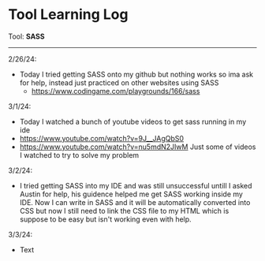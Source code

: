 # Tool Learning Log

Tool: **SASS**

---

2/26/24:
* Today I tried getting SASS onto my github but nothing works so ima ask for help, instead just practiced on other websites using SASS
  * https://www.codingame.com/playgrounds/166/sass

3/1/24:
* Today I watched a bunch of youtube videos to get sass running in my ide
 *  https://www.youtube.com/watch?v=9J__JAgQbS0
 *  https://www.youtube.com/watch?v=nu5mdN2JIwM
Just some of videos I watched to try to solve my problem

3/2/24:
* I tried getting SASS into my IDE and was still unsuccessful untill I asked Austin for help, his guidence helped me get SASS working inside my IDE. Now I can write in SASS and it will be automatically converted into CSS but now I still need to link the CSS file to my HTML which is suppose to be easy but isn't working even with help.


3/3/24:
* Text


<!--
* Links you used today (websites, videos, etc)
* Things you tried, progress you made, etc
* Challenges, a-ha moments, etc
* Questions you still have
* What you're going to try next
-->

